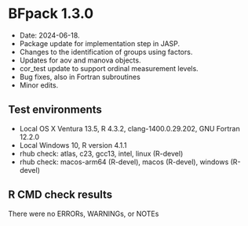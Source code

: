 # BFpack 1.3.0

* Date: 2024-06-18.
* Package update for implementation step in JASP.
* Changes to the identification of groups using factors.
* Updates for aov and manova objects.
* cor_test update to support ordinal measurement levels.
* Bug fixes, also in Fortran subroutines
* Minor edits.

## Test environments
* Local OS X Ventura 13.5, R 4.3.2, clang-1400.0.29.202, GNU Fortran 12.2.0
* Local Windows 10, R version 4.1.1
* rhub check: atlas, c23, gcc13, intel, linux (R-devel)
* rhub check: macos-arm64 (R-devel), macos (R-devel), windows (R-devel)

## R CMD check results
There were no ERRORs, WARNINGs, or NOTEs

